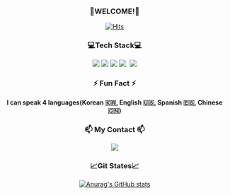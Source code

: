 <h3 align ="center"> 🎊WELCOME!🎊 </h3>
<div align = "center">          
  
[![Hits](https://hits.seeyoufarm.com/api/count/incr/badge.svg?url=https%3A%2F%2Fgithub.com%2FUnicusStella%2Fhit-counter&count_bg=%23fcb6d0&title_bg=%237C6D75&icon=github.svg&icon_color=%23E7E7E7&title=hits&edge_flat=false)](https://hits.seeyoufarm.com)

<h3 align="center">💻Tech Stack💻</h3>

<div align="center">
<img src="https://img.shields.io/badge/React-00BCF6?style=flat-square&logo=React&logoColor=white"></img>
<img src="https://img.shields.io/badge/JavaScript-FFCD11?style=flat-square&logo=JavaScript&logoColor=white"></img>
<img src="https://img.shields.io/badge/HTML5-E34F26?style=flat-square&logo=HTML5&logoColor=white"></img>
<img src="https://img.shields.io/badge/CSS3-0A84FF?style=flat-square&logo=CSS3&logoColor=white"></img>&nbsp
<img src="https://img.shields.io/badge/Java-007396?style=flat-square&logo=Java&logoColor=white"/></a>
<br>

<h3>⚡ Fun Fact ⚡</h3>
<h4>I can speak 4 languages(Korean 🇰🇷, English 🇺🇸, Spanish 🇪🇸, Chinese 🇨🇳)</h4>


<h3 align="center">📫 My Contact 📫</h3>
<a href="sehan95@gmail.com"><img src="https://img.shields.io/badge/Gmail-EA4335?style=flat-square&logo=Gmail&logoColor=white"/></a></div>

<h3 align="center">📈Git States📈</h3>

[![Anurag's GitHub stats](https://github-readme-stats.vercel.app/api?username=sehan95&hide_title=true&show_icons=true&include_all_commits=true&disable_animations=true&theme=aura)](https://github.com/anuraghazra/github-readme-stats)
<!-- [![Top Langs](https://github-readme-stats.vercel.app/api/top-langs/?username=sehan95)](https://github.com/anuraghazra/github-readme-stats) -->




<!--
**sehan95/sehan95** is a ✨ _special_ ✨ repository because its `README.md` (this file) appears on your GitHub profile.


